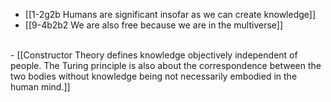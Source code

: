 - [[1-2g2b Humans are significant insofar as we can create knowledge]]
- [[9-4b2b2 We are also free because we are in the multiverse]]
<br>
- [[Constructor Theory defines knowledge objectively independent of people. The Turing principle is also about the correspondence between the two bodies without knowledge being not necessarily embodied in the human mind.]]

